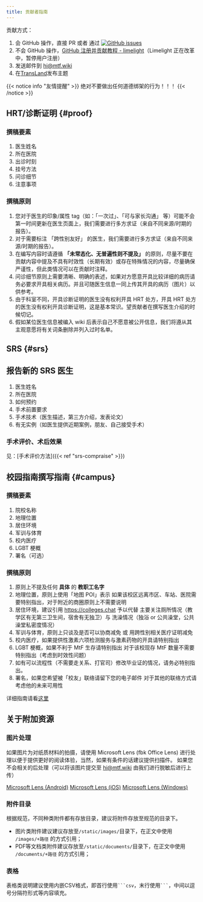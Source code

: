 ```yaml
---
title: 贡献者指南
---
```


贡献方式：

1. 会 GitHub 操作，直接 PR 或者 通过 [![GitHub issues][badge-github]](https://github.com/mtf-wiki/MtF-Wiki/issues/new/choose)
1. 不会 GitHub 操作，[GitHub 注册并贡献教程 - limelight](https://limelight.moe/t/topic/9639)（Limelight 正在改革中，暂停用户注册）
1. 发送邮件到 <hi@mtf.wiki>
1. 在[TransLand](https://chat.transland.lgbt)发布主题

[badge-github]: https://img.shields.io/github/issues/mtf-wiki/MtF-Wiki?style=flat-square

{{< notice info "友情提醒" >}}
绝对不要做出任何道德绑架的行为！！！
{{< /notice >}}

## HRT/诊断证明 {#proof}

### 撰稿要素

1. 医生姓名
1. 所在医院
1. 出诊时刻
1. 挂号方法
1. 问诊细节
1. 注意事项

### 撰稿原则

1. 您对于医生的印象/属性 tag（如：「一次过」、「可与家长沟通」 等）可能不会第一时间更新在医生页面上，我们需要进行多方求证（来自不同来源/时期的报告）。
1. 对于需要标注 「跨性别友好」 的医生，我们需要进行多方求证（来自不同来源/时期的报告）。
1. 在编写内容时请遵循 **「未常态化、无普遍性则不提及」** 的原则，尽量不要在贡献内容中提及不具有时效性（长期有效）或存在特殊情况的内容，尽量确保严谨性，但此类情况可以在贡献时注释。
1. 问诊细节原则上需要清晰、明确的表述，如果对方愿意开具比较详细的病历请务必要求开具相关病历。并且可随医生信息一同上传其开具的病历（图片）以供参考。
1. 由于科室不同，开具诊断证明的医生没有权利开具 HRT 处方，开具 HRT 处方的医生没有权利开具诊断证明，这是基本常识。望贡献者在撰写医生介绍的时候切记。
1. 假如某位医生信息被编入 wiki 后表示自己不愿意被公开信息，我们将遵从其主观意愿将有关词条删除并列入过时名单。

## SRS {#srs}

## 报告新的 SRS 医生

1. 医生姓名
1. 所在医院
1. 如何预约
1. 手术前置要求
1. 手术技术（医生描述，第三方介绍，发表论文）
1. 有无实例（如医生提供近期案例，朋友、自己接受手术）

### 手术评价、术后效果

见：[手术评价方法]({{< ref "srs-compraise" >}})

## 校园指南撰写指南 {#campus}

### 撰稿要素

1. 院校名称
1. 地理位置
1. 居住环境
1. 军训与体育
1. 校内医疗
1. LGBT 梗概
1. 署名（可选）

### 撰稿原则

1. 原则上不提及任何 **具体** 的 **教职工名字**
1. 地理位置，原则上使用「地图 POI」表示
   如果该校区远离市区、车站、医院需要特别指出，对于附近的商圈原则上不需要说明
1. 居住环境，建议引用 <https://colleges.chat> 予以代替
   主要关注厕所情况（教学区有无第三卫生间，宿舍有无独卫）与 洗澡情况（独浴 or 公共澡堂，公共澡堂私密度情况）
1. 军训与体育，原则上只谈及是否可以协商减免 或 用跨性别相关医疗证明减免
1. 校内医疗，如果提供性激素六项检测服务与激素药物的开具请特别指出
1. LGBT 梗概，如果不利于 MtF 生存请特别指出
   对于该校现存 MtF 数量不需要特别指出（考虑到时效性问题）
1. 如有可以流程性（不需要走关系、打官司）修改毕业证的情况，请务必特别指出。
1. 署名，如果您希望被「校友」联络请留下您的电子邮件
   对于其他的联络方式请考虑他的未来可用性

详细指南请看[这里](/zh-cn/blog/campus.pdf)

## 关于附加资源

### 图片处理

如果图片为对纸质材料的拍摄，请使用 Microsoft Lens (fbk Office Lens) 进行处理以便于提供更好的阅读体验，当然，如果有条件的话建议提供扫描件。
如果您不会相关的后处理（可以将该图片提交至 <hi@mtf.wiki> 由我们进行脱敏后进行上传）

[Microsoft Lens (Android)](https://coolapk.com/apk/com.microsoft.office.officelens)
[Microsoft Lens (iOS)](https://apps.apple.com/app/id975925059)
[Microsoft Lens (Windows)](https://www.microsoft.com/en-us/p/office-lens/9wzdncrfj3t8)

### 附件目录
根据规范，不同种类附件都有存放目录，建议将附件存放至规范的目录下。

- 图片类附件建议建议存放至`/static/images/`目录下，在正文中使用 `/images/+路径` 的方式引用；
- PDF等文档类附件建议存放至`/static/documents/`目录下，在正文中使用 `/documents/+路径` 的方式引用；

### 表格

表格类说明建议使用内嵌CSV格式，即首行使用` ‍```csv `，末行使用` ``` `，中间以逗号分隔符形式等内容填充。
